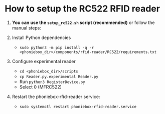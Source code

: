 # How to setup the RC522 RFID reader

1. **You can use the `setup_rc522.sh` script (recommended)** or follow the manual steps:

2. Install Python dependencies
   - `sudo python3 -m pip install -q -r <phoniebox_dir>/components/rfid-reader/RC522/requirements.txt`

3. Configure experimental reader
   - `cd <phoniebox_dir>/scripts`
   - `cp Reader.py.experimental Reader.py`
   - Run `python3 RegisterDevice.py`
   - Select 0 (MFRC522)

4. Restart the phoniebox-rfid-reader service:
   - `sudo systemctl restart phoniebox-rfid-reader.service`
